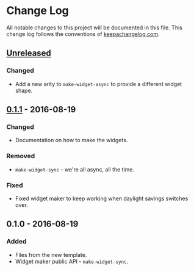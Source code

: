 # Change Log
All notable changes to this project will be documented in this file. This change log follows the conventions of [keepachangelog.com](http://keepachangelog.com/).

## [Unreleased]
### Changed
- Add a new arity to `make-widget-async` to provide a different widget shape.

## [0.1.1] - 2016-08-19
### Changed
- Documentation on how to make the widgets.

### Removed
- `make-widget-sync` - we're all async, all the time.

### Fixed
- Fixed widget maker to keep working when daylight savings switches over.

## 0.1.0 - 2016-08-19
### Added
- Files from the new template.
- Widget maker public API - `make-widget-sync`.

[Unreleased]: https://github.com/your-name/wechat-tester/compare/0.1.1...HEAD
[0.1.1]: https://github.com/your-name/wechat-tester/compare/0.1.0...0.1.1
